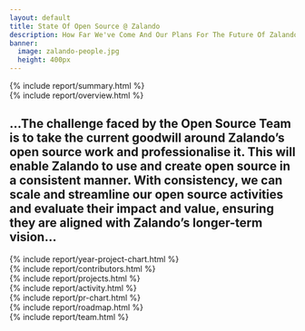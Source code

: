 ```yaml
---
layout: default
title: State Of Open Source @ Zalando
description: How Far We've Come And Our Plans For The Future Of Zalando Open Source
banner:
  image: zalando-people.jpg
  height: 400px
---
```


<section class="dc--text-center page-section page-section--padding page-section--background-secondary">
  <div class="dc-container dc-container--limited">
    {% include report/summary.html %}
  </div>
</section>

<section class="dc--text-center page-section page-section--padding">
  <div class="dc-container dc-container--limited">
    {% include report/overview.html %}
  </div>
</section>

<section class="dc--text-center page-section page-section--padding
page-section--background-highlight" id="os-projects">
  <div class="dc-container dc-container--limited">
    <h2 class="dc-h2">
    ...The challenge faced by the Open Source Team is to take the current goodwill around Zalando’s open source work
    and professionalise it. This will enable Zalando to use and create open source in a
    consistent manner. With consistency, we can scale and streamline our open source activities
    and evaluate their impact and value, ensuring they are aligned with Zalando’s longer-term vision...
    </h2>
  </div>
</section>

<section class="page-section page-section--padding page-section--background-white">
  <div class="dc-container dc-container--limited dc--text-center ">
    {% include report/year-project-chart.html %}
  </div>
</section>

<section class="page-section page-section--padding page-section--background-secondary">
  <div class="dc-container dc-container--limited">
    {% include report/contributors.html %}
  </div>
</section>

<section class="page-section page-section--padding page-section--background-white">
  <div class="dc-container dc-container--limited dc--text-center ">
    {% include report/projects.html %}
  </div>
</section>

<section class="dc--text-center page-section page-section--padding page-section--background
  page-section--background-gradient">
  <div class="dc-container dc-container--limited">
    {% include report/activity.html %}
  </div>
</section>

<section class="dc--text-center page-section page-section--padding stats-overview">
  <div class="dc-container dc-container--limited">
    {% include report/pr-chart.html %}
  </div>
</section>

<section class="dc--text-center page-section page-section--padding page-section--background-secondary">
  <div class="dc-container dc-container--limited">
    {% include report/roadmap.html %}
  </div>
</section>

<section class="dc--text-center page-section page-section--padding page-section--background-white team" id="os-team">
  <div class="dc-container dc-container--limited">
    {% include report/team.html %}
  </div>
</section>
